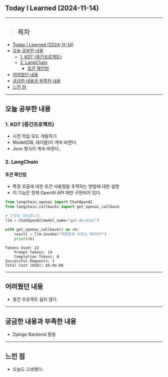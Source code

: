 ## Today I Learned (2024-11-14)
---
> ## 목차
- [Today I Learned (2024-11-14)](#today-i-learned-2024-11-14)
- [오늘 공부한 내용](#오늘-공부한-내용)
  - [1. KDT (중간프로젝트)](#1-kdt-중간프로젝트)
  - [2. LangChain](#2-langchain)
    - [토큰 확인법](#토큰-확인법)
- [어려웠던 내용](#어려웠던-내용)
- [궁금한 내용과 부족한 내용](#궁금한-내용과-부족한-내용)
- [느낀 점](#느낀-점)
---

## 오늘 공부한 내용
### 1. KDT (중간프로젝트)
- 사전 학습 모드 개발하기
- Model(DB, 테이블)이 계속 바뀐다.
- Json 형식이 계속 바뀐다..

### 2. LangChain
#### 토큰 확인법
- 특정 호출에 대한 토큰 사용량을 추적하는 방법에 대한 설명
- 이 기능은 현재 OpenAI API 에만 구현되어 있다.

```python
from langchain_openai import ChatOpenAI
from langchain.callbacks import get_openai_callback

# 모델을 생성합니다.
llm = ChatOpenAI(model_name="gpt-4o-mini")

with get_openai_callback() as cb:
    result = llm.invoke("대한민국 수도는 어디야?")
    print(cb)
```
```plane
Tokens Used: 22
	Prompt Tokens: 14
	Completion Tokens: 8
Successful Requests: 1
Total Cost (USD): $6.9e-06
```

---
## 어려웠던 내용
- 중간 프로젝트 쉽지 않다.
---
## 궁금한 내용과 부족한 내용
- Django Backend 활용
---
## 느낀 점
- 오늘도 고생했다.

<!-- <img src="이미지 주소" width="100%" height="100%"/> -->
